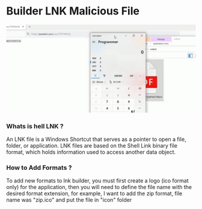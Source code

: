 # Builder LNK Malicious File


[![Example POC](./poc.jpg)](https://raw.githubusercontent.com/ClickCyber/lnk-builder/main/Example.MP4)

### Whats is hell LNK ? 

<p>An LNK file is a Windows Shortcut that serves as a pointer to open a file, folder, or application. LNK files are based on the Shell Link binary file format, which holds information used to access another data object. </p>

### How to Add Formats ?

<p>To add new formats to lnk builder, you must first create a logo (ico format only) for the application, then you will need to define the file name with the desired format extension, for example, I want to add the zip format, file name was "zip.ico" and put the file in "icon" folder</p>


